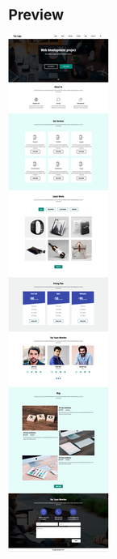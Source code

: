 # Preview
![Loader-XE3](https://github.com/v-saichuk/Landing---Web-Developer/raw/master/Screenshot.jpg)
